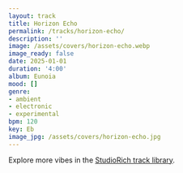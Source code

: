 ```yaml
---
layout: track
title: Horizon Echo
permalink: /tracks/horizon-echo/
description: ''
image: /assets/covers/horizon-echo.webp
image_ready: false
date: 2025-01-01
duration: '4:00'
album: Eunoia
mood: []
genre:
- ambient
- electronic
- experimental
bpm: 120
key: Eb
image_jpg: /assets/covers/horizon-echo.jpg
---
```


Explore more vibes in the [StudioRich track library](/tracks/).
